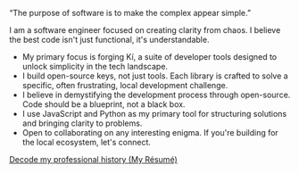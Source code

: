 “The purpose of software is to make the complex appear simple.”

I am a software engineer focused on creating clarity from chaos. I believe the best code isn't just functional, it's understandable.
- My primary focus is forging Kí, a suite of developer tools designed to unlock simplicity in the tech landscape.
- I build open-source keys, not just tools. Each library is crafted to solve a specific, often frustrating, local development challenge.
- I believe in demystifying the development process through open-source. Code should be a blueprint, not a black box.
- I use JavaScript and Python as my primary tool for structuring solutions and bringing clarity to problems.
- Open to collaborating on any interesting enigma. If you're building for the local ecosystem, let's connect.

[Decode my professional history (My Résumé)](https://emmaweyinmi.netlify.app/)
